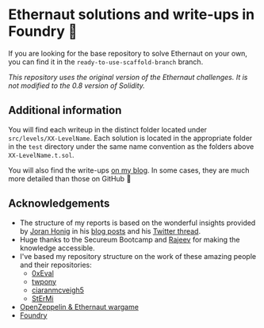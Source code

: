 # Ethernaut solutions and write-ups in Foundry 🔨

If you are looking for the base repository to solve Ethernaut on your own, you
can find it in the `ready-to-use-scaffold-branch` branch.

_This repository uses the original version of the Ethernaut challenges. It is
not modified to the 0.8 version of Solidity._

## Additional information

You will find each writeup in the distinct folder located under
`src/levels/XX-LevelName`. Each solution is located in the appropriate folder in
the `test` directory under the same name convention as the folders above
`XX-LevelName.t.sol`.

You will also find the write-ups
[on my blog](https://wizzardhat.com/complete-series/). In some cases, they are
much more detailed than those on GitHub 🧐

## Acknowledgements

- The structure of my reports is based on the wonderful insights provided by
  [Joran Honig](https://twitter.com/joranhonig) in his
  [blog posts](https://joranhonig.nl/) and his
  [Twitter thread](https://twitter.com/joranhonig/status/1539578735631949825?s=20&t=Kp6iDNXfRKQUBbsb_Yj5SQ).
- Huge thanks to the Secureum Bootcamp and
  [Rajeev](https://twitter.com/0xRajeev) for making the knowledge accessible.
- I've based my repository structure on the work of these amazing people and
  their repositories:
  - [0xEval](https://github.com/0xEval/ethernaut-x-foundry)
  - [twpony](https://github.com/twpony/ethernaut-Foundry)
  - [ciaranmcveigh5](https://github.com/ciaranmcveigh5/ethernaut-x-foundry)
  - [StErMi](https://github.com/StErMi/foundry-ethernaut)
- [OpenZeppelin & Ethernaut wargame](https://github.com/OpenZeppelin/ethernaut)
- [Foundry](https://github.com/foundry-rs/book)
